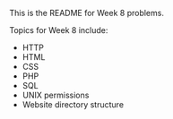 This is the README for Week 8 problems.

Topics for Week 8 include:

* HTTP
* HTML
* CSS
* PHP
* SQL
* UNIX permissions
* Website directory structure